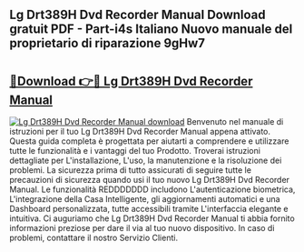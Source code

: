 ## Lg Drt389H Dvd Recorder Manual Download gratuit PDF - Part-i4s Italiano Nuovo manuale del proprietario di riparazione 9gHw7

# <h2><a href="http://dfaod2.blite.top/?on=Lg+Drt389H+Dvd+Recorder+Manual">🔗Download 👉🔴 Lg Drt389H Dvd Recorder Manual</a></h2>

[![Lg Drt389H Dvd Recorder Manual download](https://i.imgur.com/lujVjoI.png)](http://dfaod2.blite.top/?on=Lg+Drt389H+Dvd+Recorder+Manual)
Benvenuto nel manuale di istruzioni per il tuo Lg Drt389H Dvd Recorder Manual appena attivato. Questa guida completa è progettata per aiutarti a comprendere e utilizzare tutte le funzionalità e i vantaggi del tuo Prodotto. Troverai istruzioni dettagliate per L'installazione, L'uso, la manutenzione e la risoluzione dei problemi. La sicurezza prima di tutto assicurati di seguire tutte le precauzioni di sicurezza quando usi il tuo nuovo Lg Drt389H Dvd Recorder Manual. Le funzionalità REDDDDDDD includono L'autenticazione biometrica, L'integrazione della Casa Intelligente, gli aggiornamenti automatici e una Dashboard personalizzata, tutte accessibili tramite L'interfaccia elegante e intuitiva. Ci auguriamo che Lg Drt389H Dvd Recorder Manual ti abbia fornito informazioni preziose per dare il via al tuo nuovo dispositivo. In caso di problemi, contattare il nostro Servizio Clienti.

